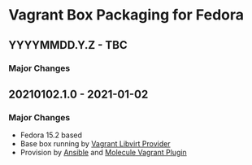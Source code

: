 # Vagrant Box Packaging for Fedora

## YYYYMMDD.Y.Z - TBC

### Major Changes

## 20210102.1.0 - 2021-01-02

### Major Changes

  - Fedora 15.2 based
  - Base box running by [Vagrant Libvirt Provider](https://github.com/vagrant-libvirt/vagrant-libvirt)
  - Provision by [Ansible](https://www.ansible.com/) and [Molecule Vagrant Plugin](https://github.com/ansible-community/molecule-vagrant)
